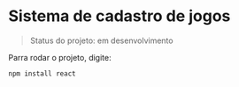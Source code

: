 <h1>Sistema de cadastro de jogos</h1>

> Status do projeto: em desenvolvimento

Parra rodar o projeto, digite:

```
npm install react
```
